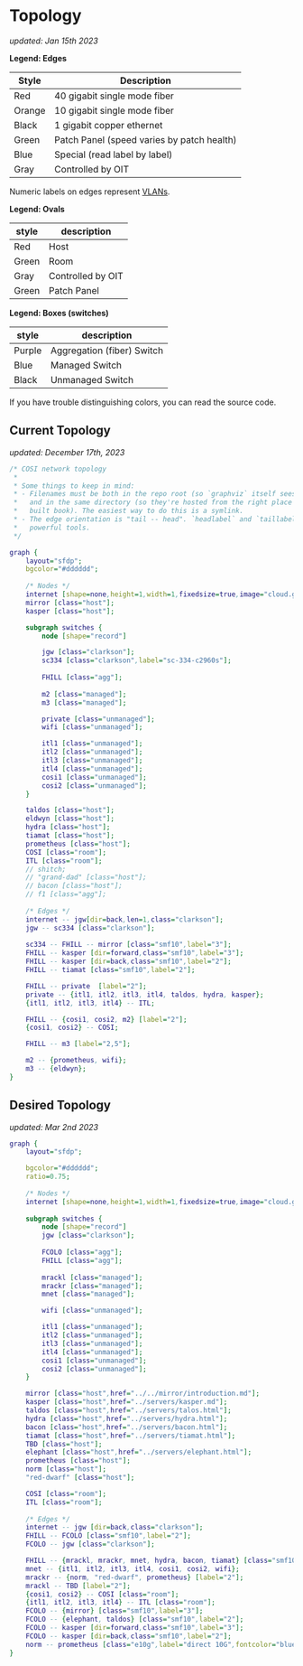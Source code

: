 # Topology

_updated: Jan 15th 2023_

**Legend: Edges**

| Style  | Description                   |
|--------|-------------------------------|
| Red    | 40 gigabit single mode fiber  |
| Orange | 10 gigabit single mode fiber  |
| Black  | 1 gigabit copper ethernet     |
| Green  | Patch Panel (speed varies by patch health) |
| Blue   | Special (read label by label) |
| Gray   | Controlled by OIT             |

Numeric labels on edges represent [VLANs](#vlans).

**Legend: Ovals**

| style  | description                |
|--------|----------------------------|
| Red    | Host                       |
| Green  | Room                       |
| Gray   | Controlled by OIT          |
| Green  | Patch Panel                |

**Legend: Boxes (switches)**

| style  | description                |
|--------|----------------------------|
| Purple | Aggregation (fiber) Switch |
| Blue   | Managed Switch             |
| Black  | Unmanaged Switch           |

If you have trouble distinguishing colors, you can read the source code.

## Current Topology

_updated: December 17th, 2023_

```dot process
/* COSI network topology
 *
 * Some things to keep in mind:
 * - Filenames must be both in the repo root (so `graphviz` itself sees them)
 *   and in the same directory (so they're hosted from the right place in the
 *   built book). The easiest way to do this is a symlink.
 * - The edge orientation is "tail -- head". `headlabel` and `taillabel` are
 *   powerful tools.
 */

graph {
	layout="sfdp";
	bgcolor="#dddddd";
	
	/* Nodes */
	internet [shape=none,height=1,width=1,fixedsize=true,image="cloud.gif",label=""];
	mirror [class="host"];
	kasper [class="host"];

	subgraph switches {
		node [shape="record"]

		jgw [class="clarkson"];
		sc334 [class="clarkson",label="sc-334-c2960s"];
	
		FHILL [class="agg"];
	
		m2 [class="managed"];
		m3 [class="managed"];

		private [class="unmanaged"];
		wifi [class="unmanaged"];

		itl1 [class="unmanaged"];
		itl2 [class="unmanaged"];
		itl3 [class="unmanaged"];
		itl4 [class="unmanaged"];
		cosi1 [class="unmanaged"];
		cosi2 [class="unmanaged"];
	}

	taldos [class="host"];
	eldwyn [class="host"];
	hydra [class="host"];
	tiamat [class="host"];
	prometheus [class="host"];
	COSI [class="room"];
	ITL [class="room"];
	// shitch;
	// "grand-dad" [class="host"];
	// bacon [class="host"];
	// f1 [class="agg"];
	
	/* Edges */
	internet -- jgw[dir=back,len=1,class="clarkson"];
	jgw -- sc334 [class="clarkson"];
	
	sc334 -- FHILL -- mirror [class="smf10",label="3"];
	FHILL -- kasper [dir=forward,class="smf10",label="3"];
	FHILL -- kasper [dir=back,class="smf10",label="2"];
	FHILL -- tiamat [class="smf10",label="2"];

	FHILL -- private  [label="2"];
	private -- {itl1, itl2, itl3, itl4, taldos, hydra, kasper};
	{itl1, itl2, itl3, itl4} -- ITL;

	FHILL -- {cosi1, cosi2, m2} [label="2"];
	{cosi1, cosi2} -- COSI;

	FHILL -- m3 [label="2,5"];

	m2 -- {prometheus, wifi};
	m3 -- {eldwyn};
}
```

## Desired Topology

_updated: Mar 2nd 2023_

```dot process
graph {
	layout="sfdp";

	bgcolor="#dddddd";
	ratio=0.75;
	
	/* Nodes */
	internet [shape=none,height=1,width=1,fixedsize=true,image="cloud.gif",label=""];
	
	subgraph switches {
		node [shape="record"]
		jgw [class="clarkson"];
		
		FCOLO [class="agg"];
		FHILL [class="agg"];
		
		mrackl [class="managed"];
		mrackr [class="managed"];
		mnet [class="managed"];

		wifi [class="unmanaged"];

		itl1 [class="unmanaged"];
		itl2 [class="unmanaged"];
		itl3 [class="unmanaged"];
		itl4 [class="unmanaged"];
		cosi1 [class="unmanaged"];
		cosi2 [class="unmanaged"];
	}

	mirror [class="host",href="../../mirror/introduction.md"];
	kasper [class="host",href="../servers/kasper.md"];
	taldos [class="host",href="../servers/talos.html"];
	hydra [class="host",href="../servers/hydra.html"];
	bacon [class="host",href="../servers/bacon.html"];
	tiamat [class="host",href="../servers/tiamat.html"];
	TBD [class="host"];
	elephant [class="host",href="../servers/elephant.html"];
	prometheus [class="host"];
	norm [class="host"];
	"red-dwarf" [class="host"];

	COSI [class="room"];
	ITL [class="room"];
	
	/* Edges */
	internet -- jgw [dir=back,class="clarkson"];
	FHILL -- FCOLO [class="smf10",label="2"];
	FCOLO -- jgw [class="clarkson"];

	FHILL -- {mrackl, mrackr, mnet, hydra, bacon, tiamat} [class="smf10",label="2"];
	mnet -- {itl1, itl2, itl3, itl4, cosi1, cosi2, wifi};
	mrackr -- {norm, "red-dwarf", prometheus} [label="2"];
	mrackl -- TBD [label="2"];
	{cosi1, cosi2} -- COSI [class="room"];
	{itl1, itl2, itl3, itl4} -- ITL [class="room"];
	FCOLO -- {mirror} [class="smf10",label="3"];
	FCOLO -- {elephant, taldos} [class="smf10",label="2"];
	FCOLO -- kasper [dir=forward,class="smf10",label="3"];
	FCOLO -- kasper [dir=back,class="smf10",label="2"];
	norm -- prometheus [class="e10g",label="direct 10G",fontcolor="blue"];
}
```
